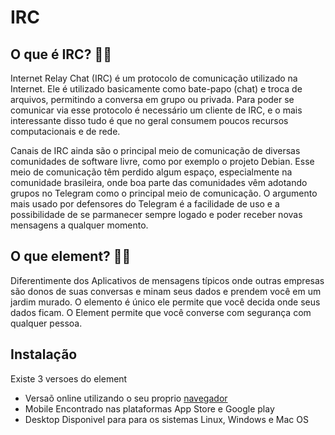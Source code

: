 # IRC

## O que é IRC? 🤔🤔

Internet Relay Chat (IRC) é um protocolo de comunicação utilizado na Internet. Ele é utilizado basicamente como bate-papo (chat) e troca de arquivos, permitindo a conversa em grupo ou privada. Para poder se comunicar via esse protocolo é necessário um cliente de IRC, e o mais interessante disso tudo é que no geral consumem poucos recursos computacionais e de rede.

Canais de IRC ainda são o principal meio de comunicação de diversas comunidades de software livre, como por exemplo o projeto Debian. Esse meio de comunicação têm perdido algum espaço, especialmente na comunidade brasileira, onde boa parte das comunidades vêm adotando grupos no Telegram como o principal meio de comunicação. O argumento mais usado por defensores do Telegram é a facilidade de uso e a possibilidade de se parmanecer sempre logado e poder receber novas mensagens a qualquer momento.

## O que element? 🤔🤔

Diferentimente dos Aplicativos de mensagens típicos onde outras empresas são donos de suas conversas e minam seus dados e prendem você em um jardim murado. O elemento é único ele permite que você decida onde seus dados ficam. O Element permite que você converse com segurança com qualquer pessoa.

## Instalação
Existe 3 versoes do element 
 - Versaõ online utilizando o seu proprio [navegador](https://github.com/francisco1code/Tutorial-para-utilizar-IRC-com-Element/blob/master/versao_web.md)
 - Mobile
 Encontrado nas plataformas App Store e Google play
 - Desktop
 Disponivel para para os sistemas Linux, Windows e Mac OS